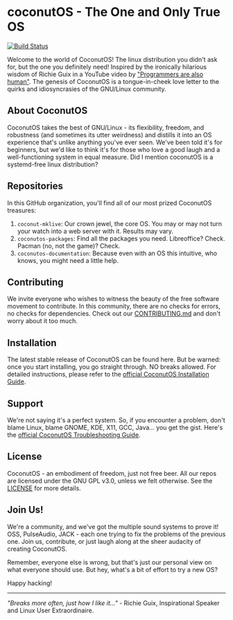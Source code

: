 # coconutOS - The One and Only True OS

[![Build Status](https://travis-ci.org/CoconutOS/coconutos.svg?branch=master)](https://travis-ci.org/CoconutOS/coconutos)

Welcome to the world of CoconutOS! The linux distribution you didn't ask for, but the one you definitely need! Inspired by the ironically hilarious wisdom of Richie Guix in a YouTube video by ["Programmers are also human"](https://www.youtube.com/watch?v=lE4UXdJSJM4). The genesis of CoconutOS is a tongue-in-cheek love letter to the quirks and idiosyncrasies of the GNU/Linux community. 

## About CoconutOS

CoconutOS takes the best of GNU/Linux - its flexibility, freedom, and robustness (and sometimes its utter weirdness) and distills it into an OS experience that's unlike anything you've ever seen. We've been told it's for beginners, but we'd like to think it's for those who love a good laugh and a well-functioning system in equal measure. Did I mention coconutOS is a systemd-free linux distribution?

## Repositories

In this GitHub organization, you'll find all of our most prized CoconutOS treasures:

1. `coconut-mklive`: Our crown jewel, the core OS. You may or may not turn your watch into a web server with it. Results may vary.
2. `coconutos-packages`: Find all the packages you need. Libreoffice? Check. Pacman (no, not the game)? Check.
3. `coconutos-documentation`: Because even with an OS this intuitive, who knows, you might need a little help.

## Contributing

We invite everyone who wishes to witness the beauty of the free software movement to contribute. In this community, there are no checks for errors, no checks for dependencies. Check out our [CONTRIBUTING.md](CONTRIBUTING.md) and don't worry about it too much.

## Installation

The latest stable release of CoconutOS can be found here. But be warned: once you start installing, you go straight through. NO breaks allowed. For detailed instructions, please refer to the [official CoconutOS Installation Guide](https://github.com/CoconutOS/coconutos-documentation/blob/master/Installation.md).

## Support

We're not saying it's a perfect system. So, if you encounter a problem, don't blame Linux, blame GNOME, KDE, X11, GCC, Java... you get the gist. Here's the [official CoconutOS Troubleshooting Guide](https://github.com/CoconutOS/coconutos-documentation/blob/master/Troubleshooting.md). 

## License

CoconutOS - an embodiment of freedom, just not free beer. All our repos are licensed under the GNU GPL v3.0, unless we felt otherwise. See the [LICENSE](LICENSE) for more details.

## Join Us!

We're a community, and we've got the multiple sound systems to prove it! OSS, PulseAudio, JACK - each one trying to fix the problems of the previous one. Join us, contribute, or just laugh along at the sheer audacity of creating CoconutOS.

Remember, everyone else is wrong, but that's just our personal view on what everyone should use. But hey, what's a bit of effort to try a new OS?

Happy hacking!

---

*"Breaks more often, just how I like it..."* - Richie Guix, Inspirational Speaker and Linux User Extraordinaire.
